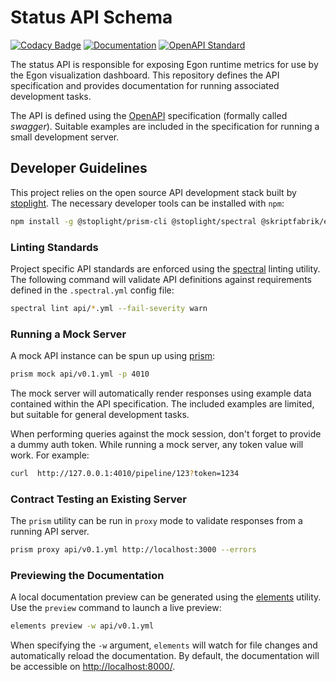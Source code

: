 # Status API Schema
[![Codacy Badge](https://app.codacy.com/project/badge/Grade/14c1aa3bed5a43a1b92e02679db13337)](https://www.codacy.com/gh/Egon-Framework/status-api/dashboard?utm_source=github.com&amp;utm_medium=referral&amp;utm_content=Egon-Framework/status-api&amp;utm_campaign=Badge_Grade)
[![Documentation](https://github.com/Egon-Framework/status-api/actions/workflows/Documentation.yml/badge.svg)](https://github.com/Egon-Framework/status-api/actions/workflows/Documentation.yml)
[![OpenAPI Standard](https://github.com/Egon-Framework/status-api/actions/workflows/OpenAPI.yml/badge.svg)](https://github.com/Egon-Framework/status-api/actions/workflows/OpenAPI.yml)

The status API is responsible for exposing Egon runtime metrics for use by the Egon visualization dashboard.
This repository defines the API specification and provides documentation for running associated development tasks.

The API is defined using the [OpenAPI](https://www.openapis.org/) specification (formally called _swagger_).
Suitable examples are included in the specification for running a small development server.

## Developer Guidelines

This project relies on the open source API development stack built by [stoplight](https://stoplight.io/).
The necessary developer tools can be installed with `npm`:

```bash
npm install -g @stoplight/prism-cli @stoplight/spectral @skriptfabrik/elements-cli
```

### Linting Standards

Project specific API standards are enforced using the [spectral](https://docs.stoplight.io/docs/spectral/) linting utility.
The following command will validate API definitions against requirements defined in the `.spectral.yml` config file:

```bash
spectral lint api/*.yml --fail-severity warn
```

### Running a Mock Server

A mock API instance can be spun up using [prism](https://docs.stoplight.io/docs/prism/):

```bash
prism mock api/v0.1.yml -p 4010
```

The mock server will automatically render responses using example data contained within the API specification.
The included examples are limited, but suitable for general development tasks.

When performing queries against the mock session, don't forget to provide a dummy auth token.
While running a mock server, any token value will work. For example:

```bash
curl  http://127.0.0.1:4010/pipeline/123?token=1234
```

### Contract Testing an Existing Server

The `prism` utility can be run in `proxy` mode to validate responses from a running API server.

```bash
prism proxy api/v0.1.yml http://localhost:3000 --errors
```

### Previewing the Documentation

A local documentation preview can be generated using the [elements](https://stoplight.io/open-source/elements) utility.
Use the `preview` command to launch a live preview:

```bash
elements preview -w api/v0.1.yml
```

When specifying the `-w` argument, `elements` will watch for file changes and automatically reload the documentation.
By default, the documentation will be accessible on [http://localhost:8000/](http://localhost:8000/).
